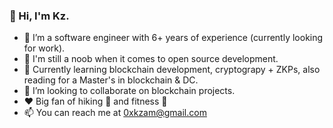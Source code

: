 ### 👋 Hi, I'm Kz. 

- 🔭 I’m a software engineer with 6+ years of experience (currently looking for work).
- 🔰 I'm still a noob when it comes to open source development.
- 🌱 Currently learning blockchain development, cryptograpy + ZKPs, also reading for a Master's in blockchain & DC.
- 👯 I’m looking to collaborate on blockchain projects.
- ❤️ Big fan of hiking 🧗 and fitness 🥊
- 📫 You can reach me at [0xkzam@gmail.com](0xkzam@gmail.com)
